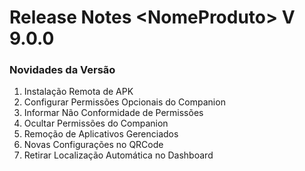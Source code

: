# Release Notes \<NomeProduto> V 9.0.0

### Novidades da Versão

1. Instalação Remota de APK
2. Configurar Permissões Opcionais do Companion
3. Informar Não Conformidade de Permissões
4. Ocultar Permissões do Companion
5. Remoção de Aplicativos Gerenciados
6. Novas Configurações no QRCode
7. Retirar Localização Automática no Dashboard
